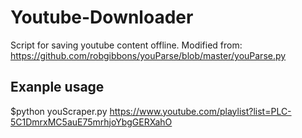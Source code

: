 # Youtube-Downloader
Script for saving youtube content offline.
Modified from: https://github.com/robgibbons/youParse/blob/master/youParse.py

## Exanple usage
$python youScraper.py https://www.youtube.com/playlist?list=PLC-5C1DmrxMC5auE75mrhjoYbgGERXahO
